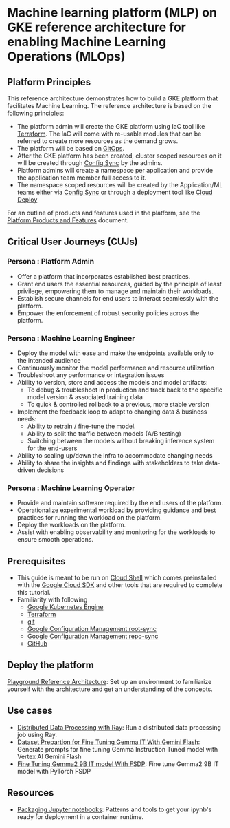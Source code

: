 # Machine learning platform (MLP) on GKE reference architecture for enabling Machine Learning Operations (MLOps)

## Platform Principles

This reference architecture demonstrates how to build a GKE platform that facilitates Machine Learning. The reference architecture is based on the following principles:

- The platform admin will create the GKE platform using IaC tool like [Terraform][terraform]. The IaC will come with re-usable modules that can be referred to create more resources as the demand grows.
- The platform will be based on [GitOps][gitops].
- After the GKE platform has been created, cluster scoped resources on it will be created through [Config Sync][config-sync] by the admins.
- Platform admins will create a namespace per application and provide the application team member full access to it.
- The namespace scoped resources will be created by the Application/ML teams either via [Config Sync][config-sync] or through a deployment tool like [Cloud Deploy][cloud-deploy]

For an outline of products and features used in the platform, see the [Platform Products and Features](/best-practices/ml-platform/docs/platform/products-and-features.md) document.

## Critical User Journeys (CUJs)

### Persona : Platform Admin

- Offer a platform that incorporates established best practices.
- Grant end users the essential resources, guided by the principle of least privilege, empowering them to manage and maintain their workloads.
- Establish secure channels for end users to interact seamlessly with the platform.
- Empower the enforcement of robust security policies across the platform.

### Persona : Machine Learning Engineer

- Deploy the model with ease and make the endpoints available only to the intended audience
- Continuously monitor the model performance and resource utilization
- Troubleshoot any performance or integration issues
- Ability to version, store and access the models and model artifacts:
  - To debug & troubleshoot in production and track back to the specific model version & associated training data
  - To quick & controlled rollback to a previous, more stable version
- Implement the feedback loop to adapt to changing data & business needs:
  - Ability to retrain / fine-tune the model.
  - Ability to split the traffic between models (A/B testing)
  - Switching between the models without breaking inference system for the end-users
- Ability to scaling up/down the infra to accommodate changing needs
- Ability to share the insights and findings with stakeholders to take data-driven decisions

### Persona : Machine Learning Operator

- Provide and maintain software required by the end users of the platform.
- Operationalize experimental workload by providing guidance and best practices for running the workload on the platform.
- Deploy the workloads on the platform.
- Assist with enabling observability and monitoring for the workloads to ensure smooth operations.

## Prerequisites

- This guide is meant to be run on [Cloud Shell](https://shell.cloud.google.com) which comes preinstalled with the [Google Cloud SDK](https://cloud.google.com/sdk) and other tools that are required to complete this tutorial.
- Familiarity with following
  - [Google Kubernetes Engine][gke]
  - [Terraform][terraform]
  - [git][git]
  - [Google Configuration Management root-sync][root-sync]
  - [Google Configuration Management repo-sync][repo-sync]
  - [GitHub][github]

## Deploy the platform

[Playground Reference Architecture](examples/platform/playground/README.md): Set up an environment to familiarize yourself with the architecture and get an understanding of the concepts.

## Use cases

- [Distributed Data Processing with Ray](examples/use-case/data-processing/ray/README.md): Run a distributed data processing job using Ray.
- [Dataset Prepartion for Fine Tuning Gemma IT With Gemini Flash](examples/use-case/data-preparation/gemma-it/README.md): Generate prompts for fine tuning Gemma Instruction Tuned model with Vertex AI Gemini Flash
- [Fine Tuning Gemma2 9B IT model With FSDP](examples/use-case/fine-tuning/pytorch/README.md): Fine tune Gemma2 9B IT model with PyTorch FSDP

## Resources

- [Packaging Jupyter notebooks](docs/notebook/packaging.md): Patterns and tools to get your ipynb's ready for deployment in a container runtime.

[gitops]: https://about.gitlab.com/topics/gitops/
[repo-sync]: https://cloud.google.com/anthos-config-management/docs/reference/rootsync-reposync-fields
[root-sync]: https://cloud.google.com/anthos-config-management/docs/reference/rootsync-reposync-fields
[config-sync]: https://cloud.google.com/anthos-config-management/docs/config-sync-overview
[cloud-deploy]: https://cloud.google.com/deploy?hl=en
[terraform]: https://www.terraform.io/
[gke]: https://cloud.google.com/kubernetes-engine?hl=en
[git]: https://git-scm.com/
[github]: https://github.com/
[gcp-project]: https://cloud.google.com/resource-manager/docs/creating-managing-projects
[personal-access-token]: https://docs.github.com/en/authentication/keeping-your-account-and-data-secure/managing-your-personal-access-tokens
[machine-user-account]: https://docs.github.com/en/get-started/learning-about-github/types-of-github-accounts

